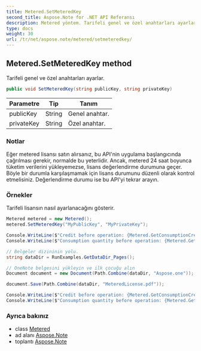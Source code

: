 ```yaml
---
title: Metered.SetMeteredKey
second_title: Aspose.Note for .NET API Referansı
description: Metered yöntem. Tarifeli genel ve özel anahtarları ayarlar.
type: docs
weight: 30
url: /tr/net/aspose.note/metered/setmeteredkey/
---
```

## Metered.SetMeteredKey method

Tarifeli genel ve özel anahtarları ayarlar.

```csharp
public void SetMeteredKey(string publicKey, string privateKey)
```

| Parametre | Tip | Tanım |
| --- | --- | --- |
| publicKey | String | Genel anahtar. |
| privateKey | String | Özel anahtar. |

### Notlar

Eğer metered lisansı satın alırsanız, bu API'nin uygulama başlangıcında çağrılması gerekir, normalde bu yeterlidir. Ancak, metered 24 saat boyunca tüketim verilerini yükleyemezse, lisans değerlendirme durumuna geçer. Böyle bir durumla karşılaşmamak için lisans durumunu düzenli olarak kontrol etmelisiniz. Değerlendirme durumu ise bu API'yi tekrar arayın.

### Örnekler

Tarifeli lisansın nasıl ayarlanacağını gösterir.

```csharp
Metered metered = new Metered();
metered.SetMeteredKey("MyPublicKey", "MyPrivateKey");

Console.WriteLine($"Credit before operation: {Metered.GetConsumptionCredit():F2}");
Console.WriteLine($"Consumption quantity before operation: {Metered.GetConsumptionQuantity():F2}");

// Belgeler dizininin yolu.
string dataDir = RunExamples.GetDataDir_Pages();

// OneNote belgesini yükleyin ve ilk çocuğu alın           
Document document = new Document(Path.Combine(dataDir, "Aspose.one"));

document.Save(Path.Combine(dataDir, "MeteredLicense.pdf"));

Console.WriteLine($"Credit before operation: {Metered.GetConsumptionCredit():F2}");
Console.WriteLine($"Consumption quantity before operation: {Metered.GetConsumptionQuantity():F2}");
```

### Ayrıca bakınız

* class [Metered](../)
* ad alanı [Aspose.Note](../../metered/)
* toplantı [Aspose.Note](../../../)


